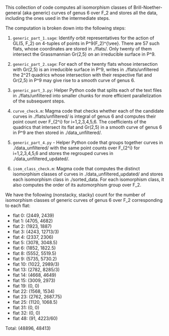 This collection of code computes all isomorphism classes of Brill-Noether-general (aka generic) curves of genus 6 over F_2 and stores all the data, including the ones used in the intermediate steps. 

The computation is broken down into the following steps: 

1) ```generic_part_1.sage```: Identify orbit representatives for the action of GL(5, F_2) on 4-tuples of points in P^9(F_2)^{\vee}. There are 57 such flats, whose coordinates are stored in ./flats/. Only twenty of them intersect the Grassmannian Gr(2,5) on an irreducible surface in P^9. 

2) ```generic_part_2.sage```: For each of the twenty flats whose intersection with Gr(2,5) is an irreducible surface in P^9, writes in ./flats/unfiltered the 2^21 quadrics whose intersection with their respective flat and Gr(2,5) in P^9 may give rise to a smooth curve of genus 6. 

3) ```generic_part_3.py```: Helper Python code that splits each of the text files in ./flats/unfiltered into smaller chunks for more efficient parallelization of the subsequent steps. 

4) ```curve_check.m```: Magma code that checks whether each of the candidate curves in ./flats/unfiltered/ is integral of genus 6 and computes their point count over F_{2^i} for i=1,2,3,4,5,6. The coefficients of the quadrics that intersect its flat and Gr(2,5) in a smooth curve of genus 6 in P^9 are then stored in ./data_unfiltered/. 

5) ```generic_part_4.py``` - Helper Python code that groups together curves in ./data_unfiltered/ with the same point counts over F_{2^i} for i=1,2,3,4,5,6 and stores the regrouped curves in ./data_unfiltered_updated/. 

6) ```isom_class_check.m```: Magma code that computes the distinct isomorphism classes of curves in ./data_unfiltered_updated/ and stores each isomorphism class in ./sorted_data. For each isomorphism class, it also computes the order of its automorphism group over F_2.  

We have the following (nonstacky, stacky) count for the number of isomorphism classes of generic curves of genus 6 over F_2 corresponding to each flat:
- flat 0: (2449, 2439)
- flat 1: (4705, 4682)
- flat 2: (1923, 1887)
- flat 3: (4243, 12713/3)
- flat 4: (2337, 2306)
- flat 5: (3078, 3048.5)
- flat 6: (1852, 1822.5)
- flat 8: (5552, 5519.5)
- flat 9: (5735, 5730.2)
- flat 10: (1022, 2989/3)
- flat 13: (2782, 8285/3)
- flat 14: (4668, 4649)
- flat 15: (3009, 2973)
- flat 19: (0, 0)
- flat 22: (1568, 1534)
- flat 23: (2762, 2687.75)
- flat 25: (1120, 1068.5)
- flat 31: (0, 0)
- flat 32: (0, 0)
- flat 48: (91, 4223/60)

Total: (48896, 48413)
